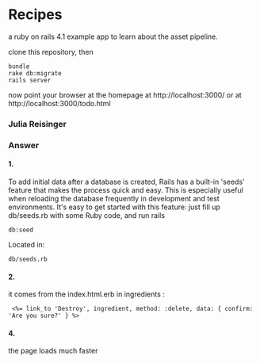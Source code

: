 Recipes
=======

a ruby on rails 4.1 example app
to learn about the asset pipeline.

clone this repository, then

    bundle
    rake db:migrate
    rails server

now point your browser at the homepage at http://localhost:3000/
or at http://localhost:3000/todo.html 


### Julia Reisinger
### Answer

#### 1.

To add initial data after a database is created, Rails has a built-in 'seeds' feature that makes the process quick and easy. This is especially useful when reloading the database frequently in development and test environments. It's easy to get started with this feature: just fill up db/seeds.rb with some Ruby code, and run rails 

    db:seed
    
Located in:

    db/seeds.rb
    
#### 2. 

it comes from the index.html.erb in ingredients :

     <%= link_to 'Destroy', ingredient, method: :delete, data: { confirm: 'Are you sure?' } %>
     

#### 4. 

the page loads much faster